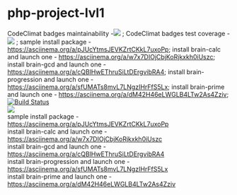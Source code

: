 # php-project-lvl1
CodeClimat badges maintainability -<a href="https://codeclimate.com/github/ljapkin-roman/php-project-lvl1/maintainability"><img src="https://api.codeclimate.com/v1/badges/c5f8ef19c43333cf2a22/maintainability" /></a> ;
CodeClimat badges test coverage - <a href="https://codeclimate.com/github/ljapkin-roman/php-project-lvl1/test_coverage"><img src="https://api.codeclimate.com/v1/badges/c5f8ef19c43333cf2a22/test_coverage" /></a> ;
sample install package - https://asciinema.org/a/pJUcYtmsJEVKZrtCKkL7uxoPp;
install brain-calc and launch one - https://asciinema.org/a/w7x7DIOjCbjKoRjkxkh0iUszc;
install brain-gcd and launch one - https://asciinema.org/a/cQBlHwEThruSiLtDErgvibRA4;
install brain-progression and launch one - https://asciinema.org/a/sfUMATs8mvL7LNgzIHrFfS5Lx;
install brain-prime and launch one - https://asciinema.org/a/dM42H46eLWGLB4LTw2As4Zziv;
[![Build Status](https://travis-ci.org/ljapkin-roman/php-project-lvl1.svg?branch=master)](https://travis-ci.org/ljapkin-roman/php-project-lvl1) <br/>
<a href="https://codeclimate.com/github/ljapkin-roman/php-project-lvl1/maintainability"><img src="https://api.codeclimate.com/v1/badges/c5f8ef19c43333cf2a22/maintainability" /></a> <br/>
sample install package - https://asciinema.org/a/pJUcYtmsJEVKZrtCKkL7uxoPp <br/>
install brain-calc and launch one - https://asciinema.org/a/w7x7DIOjCbjKoRjkxkh0iUszc<br/>
install brain-gcd and launch one - https://asciinema.org/a/cQBlHwEThruSiLtDErgvibRA4<br/>
install brain-progression and launch one - https://asciinema.org/a/sfUMATs8mvL7LNgzIHrFfS5Lx<br/>
install brain-prime and launch one - https://asciinema.org/a/dM42H46eLWGLB4LTw2As4Zziv<br/>
